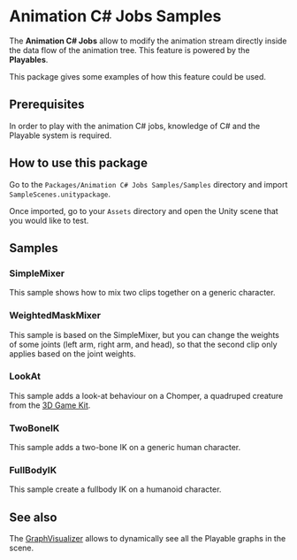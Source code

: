 Animation C# Jobs Samples
=========================

The **Animation C# Jobs** allow to modify the animation stream directly inside
the data flow of the animation tree. This feature is powered by the
**Playables**.

This package gives some examples of how this feature could be used.

Prerequisites
-------------

In order to play with the animation C# jobs, knowledge of C# and the Playable
system is required.

How to use this package
-----------------------

Go to the `Packages/Animation C# Jobs Samples/Samples` directory and import `SampleScenes.unitypackage`.

Once imported, go to your `Assets` directory and open the Unity scene that you would like to test.

Samples
-------

### SimpleMixer

This sample shows how to mix two clips together on a generic character.

### WeightedMaskMixer

This sample is based on the SimpleMixer, but you can change the weights of some
joints (left arm, right arm, and head), so that the second clip only applies
based on the joint weights.

### LookAt

This sample adds a look-at behaviour on a Chomper, a quadruped creature from the
[3D Game Kit](https://assetstore.unity.com/packages/essentials/tutorial-projects/3d-game-kit-115747).

### TwoBoneIK

This sample adds a two-bone IK on a generic human character.

### FullBodyIK

This sample create a fullbody IK on a humanoid character.

See also
--------

The [GraphVisualizer](https://github.com/Unity-Technologies/graph-visualizer)
allows to dynamically see all the Playable graphs in the scene.
